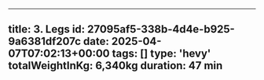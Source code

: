 
  ---
  title: 3. Legs
  id: 27095af5-338b-4d4e-b925-9a6381df207c
  date: 2025-04-07T07:02:13+00:00
  tags: []
  type: 'hevy'
  totalWeightInKg: 6,340kg
  duration: 47 min
  ---